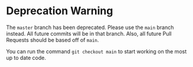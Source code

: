 # Deprecation Warning

The `master` branch has been deprecated. Please use the `main` branch instead. All future commits will be in that branch. Also, all future Pull Requests should be based off of `main`.

You can run the command `git checkout main` to start working on the most up to date code.
